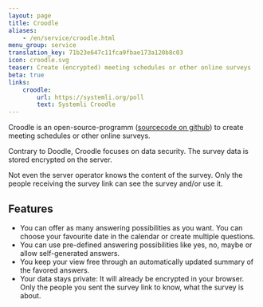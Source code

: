 ```yaml
---
layout: page
title: Croodle
aliases:
    - /en/service/croodle.html
menu_group: service
translation_key: 71b23e647c11fca9fbae173a120b8c03
icon: croodle.svg
teaser: Create (encrypted) meeting schedules or other online surveys
beta: true
links:
    croodle:
        url: https://systemli.org/poll
        text: Systemli Croodle
---
```

Croodle is an open-source-programm ([sourcecode on github](https://github.com/jelhan/croodle)) to create meeting schedules or other online surveys.

Contrary to Doodle, Croodle focuses on data security. The survey data is stored encrypted on the server.

Not even the server operator knows the content of the survey. Only the people receiving the survey link can see the survey and/or use it.

## Features

* You can offer as many answering possibilities as you want. You can choose your favourite date in the calendar or create multiple questions.
* You can use pre-defined answering possibilities like yes, no, maybe  or allow self-generated answers.
* You keep your view free through an automatically updated summary of the favored answers.
* Your data stays private: It will already be encrypted in your browser. Only the people you sent the survey link to know, what the survey is about.
